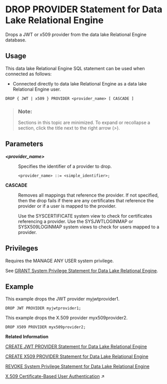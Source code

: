 <!-- loioc20d71c4c669410780a5cab922e71c5d -->

# DROP PROVIDER Statement for Data Lake Relational Engine

Drops a JWT or x509 provider from the data lake Relational Engine database.



<a name="loioc20d71c4c669410780a5cab922e71c5d__section_ovp_dvr_znb"/>

## Usage

This data lake Relational Engine SQL statement can be used when connected as follows:

-   Connected directly to data lake Relational Engine as a data lake Relational Engine user.



```
DROP { JWT | x509 } PROVIDER <provider_name> [ CASCADE ]
```



> ### Note:  
> Sections in this topic are minimized. To expand or recollapse a section, click the title next to the right arrow \(*\>*\).



<a name="loioc20d71c4c669410780a5cab922e71c5d__IQ_Parameters"/>

## Parameters


<dl>
<dt><b>

*<provider\_name\>*

</b></dt>
<dd>

Specifies the identifier of a provider to drop.

```
<provider_name> ::= <simple_identifier>;
```



</dd><dt><b>

CASCADE

</b></dt>
<dd>

Removes all mappings that reference the provider. If not specified, then the drop fails if there are any certificates that reference the provider or if a user is mapped to the provider.

Use the SYSCERTIFICATE system view to check for certificates referencing a provider. Use the SYSJWTLOGINMAP or SYSX509LOGINMAP system views to check for users mapped to a provider.



</dd>
</dl>



<a name="loioc20d71c4c669410780a5cab922e71c5d__IQ_Permissions"/>

## Privileges

Requires the MANAGE ANY USER system privilege.

See [GRANT System Privilege Statement for Data Lake Relational Engine](grant-system-privilege-statement-for-data-lake-relational-engine-a3dfcb0.md).



<a name="loioc20d71c4c669410780a5cab922e71c5d__section_gwx_f3p_p4b"/>

## Example

This example drops the JWT provider myjwtprovider1.

```
DROP JWT PROVIDER myjwtprovider1;
```

This example drops the X.509 provider myx509provider2.

```
DROP X509 PROVIDER myx509provider2;
```

**Related Information**  


[CREATE JWT PROVIDER Statement for Data Lake Relational Engine](create-jwt-provider-statement-for-data-lake-relational-engine-49b7ee1.md "Defines a JWT provider in the data lake Relational Engine database.")

[CREATE X509 PROVIDER Statement for Data Lake Relational Engine](create-x509-provider-statement-for-data-lake-relational-engine-fe6ef48.md "Create an X.509 provider in the database.")

[REVOKE System Privilege Statement for Data Lake Relational Engine](revoke-system-privilege-statement-for-data-lake-relational-engine-a3eadda.md "Removes specific system privileges from specific users and the right to administer the privilege.")

[X.509 Certificate-Based User Authentication](https://help.sap.com/viewer/a89a0a8384f21015b1e7adbeca456f73/2024_1_QRC/en-US/c9bf672bbc2849568a1ff1d2fbc9a78d.html "Data lake Relational Engine supports X.509 client certificates for user authentication.") :arrow_upper_right:

